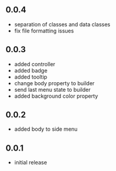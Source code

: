 ## 0.0.4
* separation of classes and data classes
* fix file formatting issues

## 0.0.3
* added controller
* added badge
* added tooltip
* change body property to builder
* send last menu state to builder
* added background color property

## 0.0.2
*  added body to side menu

## 0.0.1
*  initial release
